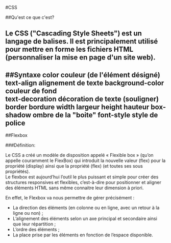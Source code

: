 #CSS

##Qu'est ce que c'est?

Le CSS ("Cascading Style Sheets") est un langage de balises. Il est principalement utilisé pour mettre en forme les 
fichiers HTML (personnaliser la mise en page d'un site web).
---

##Syntaxe
    color                      couleur (de l'élément désigné)
    text-align                 alignement de texte
    background-color           couleur de fond     
    text-decoration            décoration de texte (souligner)
    border                     bordure
    width                      largeur
    height                     hauteur
    box-shadow                 ombre de la "boite"
    font-style                 style de police
---
##Flexbox

###Définition:

Le CSS a créé un modèle de disposition appelé « Flexible box » (qu’on appelle couramment le FlexBox) qui introduit 
  la nouvelle valeur (flex) pour la propriété (display) ainsi que la propriété (flex) (et toutes ses sous propriétés).  
  Le flexbox est aujourd’hui l’outil le plus puissant et simple pour créer des structures responsives et flexibles, 
  c’est-à-dire pour positionner et aligner des éléments HTML sans même connaitre leur dimension à priori.
  
  En effet, le Flexbox va nous permettre de gérer précisément :
  
  * La direction des éléments (en colonne ou en ligne, avec un retour à la ligne ou non) ;
  * L’alignement des éléments selon un axe principal et secondaire ainsi que leur répartition ;
  * L’ordre des éléments ;
  * La place prise par les éléments en fonction de l’espace disponible.
